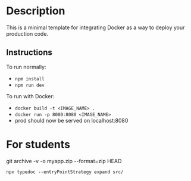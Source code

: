 # Description

This is a minimal template for integrating Docker as a way to deploy your production code.

## Instructions

To run normally:

- `npm install`
- `npm run dev`

To run with Docker:

- `docker build -t <IMAGE_NAME> .`
- `docker run -p 8080:8080 <IMAGE_NAME>`
- prod should now be served on localhost:8080

# For students

git archive -v -o myapp.zip --format=zip HEAD

```
npx typedoc --entryPointStrategy expand src/
```
